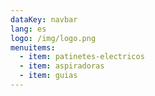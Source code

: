 ```yaml
---
dataKey: navbar
lang: es
logo: /img/logo.png
menuitems:
  - item: patinetes-electricos
  - item: aspiradoras
  - item: guias
---
```


